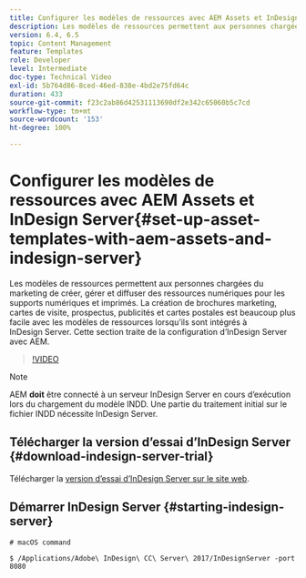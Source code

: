 ```yaml
---
title: Configurer les modèles de ressources avec AEM Assets et InDesign Server
description: Les modèles de ressources permettent aux personnes chargées du marketing de créer, gérer et diffuser des ressources numériques pour les supports numériques et imprimés. La création de brochures marketing, cartes de visite, prospectus, publicités et cartes postales est beaucoup plus facile avec les modèles de ressources lorsqu’ils sont intégrés à InDesign Server. Cette section traite de la configuration d’InDesign Server avec AEM.
version: 6.4, 6.5
topic: Content Management
feature: Templates
role: Developer
level: Intermediate
doc-type: Technical Video
exl-id: 5b764d86-8ced-46ed-838e-4bd2e75fd64c
duration: 433
source-git-commit: f23c2ab86d42531113690df2e342c65060b5c7cd
workflow-type: tm+mt
source-wordcount: '153'
ht-degree: 100%

---
```


# Configurer les modèles de ressources avec AEM Assets et InDesign Server{#set-up-asset-templates-with-aem-assets-and-indesign-server}

Les modèles de ressources permettent aux personnes chargées du marketing de créer, gérer et diffuser des ressources numériques pour les supports numériques et imprimés. La création de brochures marketing, cartes de visite, prospectus, publicités et cartes postales est beaucoup plus facile avec les modèles de ressources lorsqu’ils sont intégrés à InDesign Server. Cette section traite de la configuration d’InDesign Server avec AEM.

>[!VIDEO](https://video.tv.adobe.com/v/17069?quality=12&learn=on)

>[!NOTE]
>
>AEM **doit** être connecté à un serveur InDesign Server en cours d’exécution lors du chargement du modèle INDD. Une partie du traitement initial sur le fichier INDD nécessite InDesign Server.

## Télécharger la version d’essai d’InDesign Server {#download-indesign-server-trial}

Télécharger la [version d’essai d’InDesign Server sur le site web](https://www.adobeprerelease.com/).

## Démarrer InDesign Server {#starting-indesign-server}

```shell
# macOS command

$ /Applications/Adobe\ InDesign\ CC\ Server\ 2017/InDesignServer -port 8080
```
